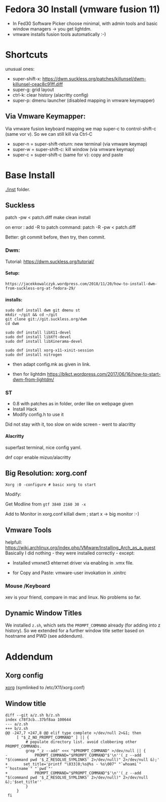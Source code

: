 # Fedora 30 Install (vmware fusion 11)

- In Fed30 Software Picker choose minimal, with admin tools and basic window managers -> you get lightdm.
- vmware installs fusion tools automatically :-)

# Shortcuts

unusual ones:

- super-shift-x: https://dwm.suckless.org/patches/killunsel/dwm-killunsel-ceac8c91ff.diff
- super-g: grid layout
- ctrl-k: clear history (alacritty config)
- super-p: dmenu launcher (disabled mapping in vmware keymapper)

## Via Vmware Keymapper:

Via vmware fusion keyboard mapping we map super-c to control-shift-c (same vor v). 
So we can still kill via Ctrl-C


- super-n = super-shift-return: new terminal (via vmware keymap)
- super-w = super-shift-c: kill window (via vmware keymap)
- super-c = super-shift-c (same for v): copy and paste

# Base Install

[./inst](./inst) folder.

## Suckless

patch -pw < patch.diff
make clean install

on error : add -R to patch command: patch -R -pw < patch.diff

Better: git commit before, then try, then commit.


### Dwm:

Tutorial: https://dwm.suckless.org/tutorial/

#### Setup:
	https://jacekkowalczyk.wordpress.com/2018/11/20/how-to-install-dwm-from-suckless-org-at-fedora-29/

#### installs:

	sudo dnf install dwm git dmenu st
	mkdir ~/git && cd ~/git
	git clone git://git.suckless.org/dwm
	cd dwm 

	sudo dnf install libX11-devel
	sudo dnf install libXft-devel
	sudo dnf install libXinerama-devel

	sudo dnf install xorg-x11-xinit-session
	sudo dnf install nitrogen

- then adapt config.mk as given in link.

- then for lightdm 
https://blkct.wordpress.com/2017/06/16/how-to-start-dwm-from-lightdm/


### ST

- 0.8 with patches as in folder, order like on webpage given
- Install Hack
- Modify config.h to use it

Did not stay with it, too slow on wide screen - went to alacritty

#### Alacritty

superfast terminal, nice config yaml.

dnf copr enable mizuo/alacritty



## Big Resolution: xorg.conf

	Xorg :0 -configure # basic xorg to start

Modify:

Get Modline from `gtf 3840 2160 30 -x`

Add to Monitor in xorg.conf 
killall dwm ; start x -> big monitor :-)

## Vmware Tools

helpfull: https://wiki.archlinux.org/index.php/VMware/Installing_Arch_as_a_guest
Basically I did nothing - they were installed correctly - except:

- Installed vmxnet3 ehternet driver via enabling in .vmx file.

- for Copy and Paste: vmware-user invokation in .xinitrc



### Mouse /Keyboard

xev is your friend, compare in mac and linux. No problems so far.


## Dynamic Window Titles

We installed `z.sh`, which sets the `PROMPT_COMMAND` already (for adding into z history).
So we extended for a further window title setter based on hostname and PWD (see addendum).


# Addendum

## Xorg config

[xorg](./inst/xorg.conf)  (symlinked to /etc/X11/xorg.conf)

## Window title

```
diff --git a/z.sh b/z.sh
index c78f3cb..37bf8aa 100644
--- a/z.sh
+++ b/z.sh
@@ -247,7 +247,8 @@ elif type complete >/dev/null 2>&1; then
     [ "$_Z_NO_PROMPT_COMMAND" ] || {
         # populate directory list. avoid clobbering other PROMPT_COMMANDs.
         grep "_z --add" <<< "$PROMPT_COMMAND" >/dev/null || {
-            PROMPT_COMMAND="$PROMPT_COMMAND"$'\n''(_z --add "$(command pwd '$_Z_RESOLVE_SYMLINKS' 2>/dev/null)" 2>/dev/null &);'
+	    set_title='printf "\033]0;%s@%s - %s\007" "`whoami`" "`hostname`" "`pwd`"'
+            PROMPT_COMMAND="$PROMPT_COMMAND"$'\n''(_z --add "$(command pwd '$_Z_RESOLVE_SYMLINKS' 2>/dev/null)" 2>/dev/null &);'$set_title''
         }
     }
 fi
```

